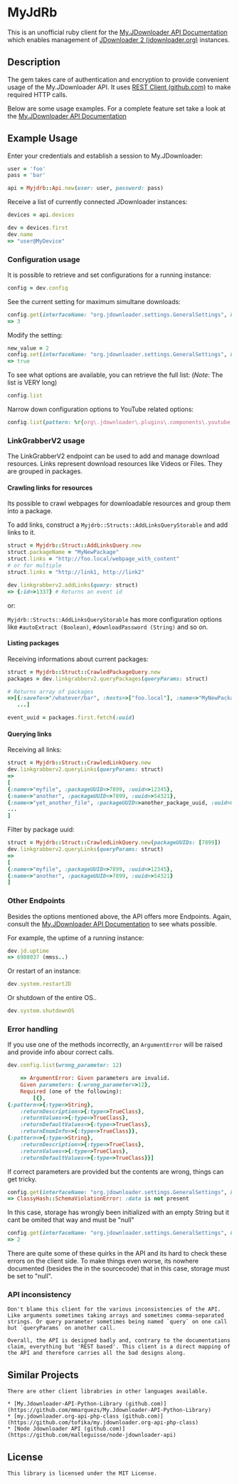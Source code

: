 # MyJdRb
This is an unofficial ruby client for the [My.JDownloader API Documentation](https://my.jdownloader.org/developers/) which enables management of [JDownloader 2 (jdownloader.org)](http://jdownloader.org/) instances.

## Description
The gem takes care of authentication and encryption to provide convenient usage of the My.JDownloader API. It uses [REST Client (github.com)](https://github.com/rest-client/rest-client) to make required HTTP calls.

Below are some usage examples. For a complete feature set take a look at the [My.JDownloader API Documentation](https://my.jdownloader.org/developers/)

## Example Usage
Enter your credentials and establish a session to My.JDownloader:
```rb
user = 'foo'
pass = 'bar'

api = Myjdrb::Api.new(user: user, password: pass)
```

Receive a list of currently connected JDownloader instances:
```rb
devices = api.devices

dev = devices.first
dev.name
=> "user@MyDevice"
```
###

### Configuration usage
It is possible to retrieve and set configurations for a running instance:

```rb
config = dev.config
```

See the current setting for maximum simultane downloads:
```rb
config.get(interfaceName: "org.jdownloader.settings.GeneralSettings", key: "MaxSimultaneDownloads", storage: "null")
=> 3
```

Modify the setting:
```rb
new_value = 2
config.set(interfaceName: "org.jdownloader.settings.GeneralSettings", key: "MaxSimultaneDownloads", storage: "null", value: new_value)
=> true
```

To see what options are available, you can retrieve the full list: (*Note*: The list is VERY long)
```rb
config.list
```

Narrow down configuration options to YouTube related options:
```rb
config.list(pattern: %r{org\.jdownloader\.plugins\.components\.youtube.*}.to_s, returnDescription: true, returnValues: true, returnDefaultValues: true, returnEnumInfo: true)
```

### LinkGrabberV2 usage
The LinkGrabberV2 endpoint can be used to add and manage download resources.
Links represent download resources like Videos or Files. They are grouped in packages.

#### Crawling links for resources
Its possible to crawl webpages for downloadable resources and group them into a package.

To add links, construct a `Myjdrb::Structs::AddLinksQueryStorable` and add links to it.
```rb
struct = Myjdrb::Struct::AddLinksQuery.new
struct.packageName = "MyNewPackage"
struct.links = "http://foo.local/webpage_with_content"
# or for multiple
struct.links = "http://link1, http://link2"

dev.linkgrabberv2.addLinks(query: struct)
=> {:id=>1337} # Returns an event id
```

or:

`Myjdrb::Structs::AddLinksQueryStorable` has more configuration options like `#autoExtract (Boolean)`, `#downloadPassword (String)` and so on.

#### Listing packages
Receiving informations about current packages:

```rb
struct = Myjdrb::Struct::CrawledPackageQuery.new
packages = dev.linkgrabberv2.queryPackages(queryParams: struct)

# Returns array of packages
=>[{:saveTo=>"/whatever/bar", :hosts=>["foo.local"], :name=>"MyNewPackage", :childCount=>2, :uuid=>1337},
   ...]

event_uuid = packages.first.fetch(:uuid)
```

<!--See [`Myjdrb::Structs::PackageQueryStorable`](lib/myjdrb/structs/package_query_storable.rb) for query options.-->

#### Querying links
Receiving all links:

```rb
struct = Myjdrb::Struct::CrawledLinkQuery.new
dev.linkgrabberv2.queryLinks(queryParams: struct)
=>
[
{:name=>"myfile", :packageUUID=>7899, :uuid=>12345},
{:name=>"another", :packageUUID=>7899, :uuid=>54321},
{:name=>"yet_another_file", :packageUUID=>another_package_uuid, :uuid=>98412},
...
]
```

Filter by package uuid:
```rb
struct = Myjdrb::Struct::CrawledLinkQuery.new(packageUUIDs: [7899])
dev.linkgrabberv2.queryLinks(queryParams: struct)
=>
[
{:name=>"myfile", :packageUUID=>7899, :uuid=>12345},
{:name=>"another", :packageUUID=>7899, :uuid=>54321}
]
```

### Other Endpoints
Besides the options mentioned above, the API offers more Endpoints. Again, consult the [My.JDownloader API Documentation](https://my.jdownloader.org/developers/) to see whats possible.

For example, the uptime of a running instance:
```rb
dev.jd.uptime
=> 6988037 (mmss..)
```

Or restart of an instance:
```rb
dev.system.restartJD
```

Or shutdown of the entire OS..
```rb
dev.system.shutdownOS
```

### Error handling
If you use one of the methods incorrectly, an `ArgumentError` will be raised and provide info abour correct calls.
```rb
dev.config.list(wrong_parameter: 12)

	=> ArgumentError: Given parameters are invalid. 
	Given parameters: {:wrong_parameter=>12}, 
	Required (one of the following): 
		[{},
{:pattern=>{:type=>String},
	:returnDescription=>{:type=>TrueClass},
	:returnValues=>{:type=>TrueClass},
	:returnDefaultValues=>{:type=>TrueClass},
	:returnEnumInfo=>{:type=>TrueClass}},
{:pattern=>{:type=>String},
	:returnDescription=>{:type=>TrueClass},
	:returnValues=>{:type=>TrueClass},
	:returnDefaultValues=>{:type=>TrueClass}}]
```

If correct parameters are provided but the contents are wrong, things can get tricky.

```rb
config.get(interfaceName: "org.jdownloader.settings.GeneralSettings", key: "MaxSimultaneDownloads", storage: "")
=> ClassyHash::SchemaViolationError: :data is not present
```
In this case, storage has wrongly been initialized with an empty String but it cant be omited that way and must be "null"

```rb
config.get(interfaceName: "org.jdownloader.settings.GeneralSettings", key: "MaxSimultaneDownloads", storage: "null")
=> 2
```
There are quite some of these quirks in the API and its hard to check these errors on the client side. To make things even worse, its nowhere documented (besides the in the sourcecode) that in this case, storage must be set to "null".

### API inconsistency
	Don't blame this client for the various inconsistencies of the API. 
	Like arguments sometimes taking arrays and sometimes comma-separated strings. Or query parameter sometimes being named `query` on one call but `queryParams` on another call. 

	Overall, the API is designed badly and, contrary to the documentations claim, everything but 'REST based'. This client is a direct mapping of the API and therefore carries all the bad designs along.

## Similar Projects
	There are other client librabries in other languages available.

	* [My.Jdownloader-API-Python-Library (github.com)](https://github.com/mmarquezs/My.Jdownloader-API-Python-Library)
	* [my.jdownloader.org-api-php-class (github.com)](https://github.com/tofika/my.jdownloader.org-api-php-class)
	* [Node Jdownloader API (github.com)](https://github.com/malleguisse/node-jdownloader-api)

## License
	This library is licensed under the MIT License.
